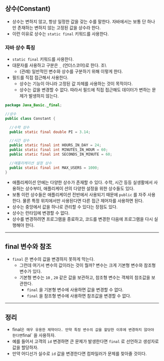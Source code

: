 
## 상수(Constant)
- 상수는 변하지 않고, 항상 일정한 값을 갖는 수를 말한다. 자바에서는 보통 단 하나만 존재하는 변하지 않는 고정된 값을 상수라 한다.
- 이런 이유로 상수는 `static final` 키워드를 사용한다.


### 자바 상수 특징
- `static final` 키워드를 사용한다.
- 대문자를 사용하고 구분은 `_` (언더스코어)로 한다. 조\
  - (관례) 일반적인 변수와 상수를 구분하기 위해 이렇게 한다.
- 필드를 직접 접근해서 사용한다.
  - 상수는 기능이 아니라 고정된 값 자체를 사용하는 것이 목적이다.
  - 상수는 값을 변경할 수 없다. 따라서 필드에 직접 접근해도 데이터가 변하는 문제가 발생하지 않는다.

```java
package Java_Basic._final;

//상수
public class Constant {

  //수학 상수
  public static final double PI = 3.14;

  //시간 상수
  public static final int HOURS_IN_DAY = 24;
  public static final int MINUTES_IN_HOUR = 60;
  public static final int SECONDS_IN_MINUTE = 60;

  //애플리케이션 설정 상수
  public static final int MAX_USERS = 1000;
}
```

- 애플리케이션 안에는 다양한 상수가 존재할 수 있다. 수학, 시간 등등 실생활에서 사용하는 상수부터, 애플리케이 션의 다양한 설정을 위한 상수들도 있다.
- 보통 이런 상수들은 애플리케이션 전반에서 사용되기 때문에 `public` 를 자주 사용한다. 물론 특정 위치에서만 사용된다면 다른 접근 제어자를 사용하면 된다.
- 상수는 중앙에서 값을 하나로 관리할 수 있다는 장점도 있다.
- 상수는 런타임에 변경할 수 없다.
- 상수를 변경하려면 프로그램을 종료하고, 코드를 변경한 다음에 프로그램을 다시 실행해야 한다.




---- 

## final 변수와 참조
- `final` 은 변수의 값을 변경하지 못하게 막는다.
  - 그런데 여기서 변수의 값이라는 것이 뭘까? 변수는 크게 기본형 변수와 참조형 변수가 있다.
  - 기본형 변수는 `10` , `20` 같은 값을 보관하고, 참조형 변수는 객체의 참조값을 보관한다.
    - `final` 을 기본형 변수에 사용하면 값을 변경할 수 없다.
    - `final` 을 참조형 변수에 사용하면 참조값을 변경할 수 없다.



---

## 정리 
- final` 은 매우 유용한 제약이다. 만약 특정 변수의 값을 할당한 이후에 변경하지 않아야 한다면 `final` 을 사용하자.
- 예를 들어서 고객의 `id` 변경하면 큰 문제가 발생한다면 `final` 로 선언하고 생성자로 값을 할당하자.
- 만약 어디선가 실수로 `id` 값을 변경한다면 컴파일러가 문제를 찾아줄 것이다.


